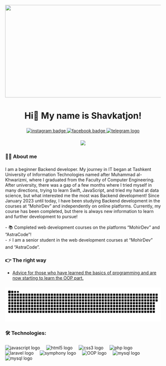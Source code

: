 <br clear="both">

<div align="center">
  <img height="300" width="600" src="https://user-images.githubusercontent.com/74038190/225813708-98b745f2-7d22-48cf-9150-083f1b00d6c9.gif"  />
</div>

###

<h1 align="center">Hi👋 My name is Shavkatjon!</h1>

###

<div align="center">
  <a href="https://www.instagram.com/shavkat885/" target="_blank">
    <img src="https://img.shields.io/static/v1?message=Instagram&logo=instagram&label=&color=E4405F&logoColor=white&labelColor=&style=for-the-badge" height="25" alt="instagram badge"  />
  </a>
  <a href="https://www.facebook.com/shavkatjon.ahmedov.1/photos?locale=ru_RU" target="_blank">
    <img src="https://img.shields.io/static/v1?message=Facebook&logo=facebook&label=&color=1877F2&logoColor=white&labelColor=&style=for-the-badge" height="25" alt="facebook badge"  />
  </a>
  <a href="https://t.me/Ahmedov885" target="_blank">
    <img src="https://img.shields.io/static/v1?message=Telegram&logo=telegram&label=&color=2CA5E0&logoColor=white&labelColor=&style=for-the-badge" height="25" alt="telegram logo"  />
  </a>
</div>

###

<div align="center">
  <img src="https://visitor-badge.laobi.icu/badge?page_id=filimonovalexey.filimonovalexey&"  />
</div>

###

<h3 align="left">👩‍💻  About me</h3>

###

<p align="left">I am a beginner Backend developer. My journey in IT began at Tashkent University of Information Technologies named after Muhammad al-Khwarizmi, where I graduated from the Faculty of Computer Engineering. After university, there was a gap of a few months where I tried myself in many directions, trying to learn Swift, JavaScript, and tried my hand at data science, but what interested me the most was Backend development! Since January 2023 until today, I have been studying Backend development in the courses at “MohirDev” and independently on online platforms. Currently, my course has been completed, but there is always new information to learn and further development to pursue!<br><br>- 📚 Completed web development courses on the platforms “MohirDev” and “AstraCode”!<br>- ⚡ I am a senior student in the web development courses at “MohirDev” and “AstraCode”.</p>

###
<h3 align="left">👉 The right way</h3>

- [Advice for those who have learned the basics of programming and are now starting to learn the OOP part.](https://www.youtube.com/watch?v=Cb5mLU9AI2k)

###

###

<p align="center">
 <img width="600" src="assets/github-snake.svg" alt="snake"/>
</p>

###

<h3 align="left">🛠 Technologies:</h3>

###

<div align="left">
  <img src="https://cdn.jsdelivr.net/gh/devicons/devicon/icons/javascript/javascript-original.svg" height="40" alt="javascript logo"  />
  <img width="12" />
  <img src="https://cdn.jsdelivr.net/gh/devicons/devicon/icons/html5/html5-original.svg" height="40" alt="html5 logo"  />
  <img width="12" />
  <img src="https://cdn.jsdelivr.net/gh/devicons/devicon/icons/css3/css3-original.svg" height="40" alt="css3 logo"  />
  <img width="12" />
  <img src="https://cdn.jsdelivr.net/gh/devicons/devicon/icons/php/php-original.svg" height="40" alt="php logo"  />
  <img width="12" />
  <img src="https://inexture.com/wp-content/uploads/2023/04/Why-is-the-Laravel-framework-one-of-the-Topmost-Trending-PHP-Frameworks-in-2021_-850_350.png" height="40" alt="laravel logo"  />
  <img width="12" />
  <img src="https://www.etatvasoft.com/public/images/symfony-main-logo-hexa.svg" height="40" alt="symphony logo"  />
  <img width="12" />
  <img src="https://i.ytimg.com/vi/wr6EuooKvLU/maxresdefault.jpg" height="40" alt="OOP logo"  />
  <img width="12" />
  <img src="https://encrypted-tbn0.gstatic.com/images?q=tbn:ANd9GcQJp2aVq2_yL4lgoL4qbiVocx7nuwpb8DkRVA&s" height="40" alt="mysql logo"  />
  <img width="12" />
  <img src="https://e7.pngegg.com/pngimages/738/738/png-clipart-postgresql-database-logo-application-software-computer-software-mysql-logo-blue-text-thumbnail.png" height="40" alt="mysql logo"  />
  <img width="12" />
</div>

###
